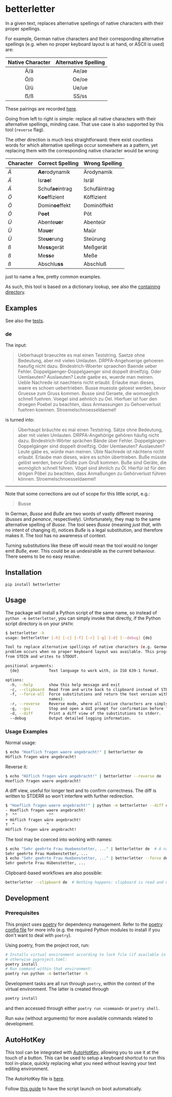 # betterletter

In a given text, replaces alternative spellings of native characters with their proper spellings.

For example, German native characters and their corresponding alternative spellings (e.g. when no proper keyboard layout is at hand, or ASCII is used) are:

| Native Character | Alternative Spelling |
| :--------------: | :------------------: |
|       Ä/ä        |        Ae/ae         |
|       Ö/ö        |        Oe/oe         |
|       Ü/ü        |        Ue/ue         |
|       ẞ/ß        |        SS/ss         |

These pairings are recorded [here](betterletter/resources/languages.json).

Going from left to right is simple: replace all native characters with their alternative spellings, minding case.
That use case is also supported by this tool (`reverse` flag).

The other direction is much less straightforward: there exist countless words for which alternative spellings occur somewhere as a pattern, yet replacing them with the corresponding native character would be wrong:

| Character | Correct Spelling  | Wrong Spelling |
| --------- | ----------------- | -------------- |
| *Ä*       | **Ae**rodynamik   | Ärodynamik     |
| *Ä*       | Isr**ae**l        | Isräl          |
| *Ä*       | Schuf**ae**intrag | Schufäintrag   |
| *Ö*       | K**oe**ffizient   | Köffizient     |
| *Ö*       | Domin**oe**ffekt  | Dominöffekt    |
| *Ö*       | P**oet**          | Pöt            |
| *Ü*       | Abente**ue**r     | Abenteür       |
| *Ü*       | Ma**ue**r         | Maür           |
| *Ü*       | Ste**ue**rung     | Steürung       |
| *ß*       | Me**ss**gerät     | Meßgerät       |
| *ß*       | Me**ss**e         | Meße           |
| *ß*       | Abschlu**ss**     | Abschluß       |

just to name a few, pretty common examples.

As such, this tool is based on a dictionary lookup, see also the [containing directory](betterletter/resources/dicts/).

## Examples

See also the [tests](tests/).

### de

The input:

> Ueberhaupt braeuchte es mal einen Teststring.
> Saetze ohne Bedeutung, aber mit vielen Umlauten.
> DRPFA-Angehoerige gehoeren haeufig nicht dazu.
> Bindestrich-Woerter spraechen Baende ueber Fehler.
> Doppelgaenger-Doppelgaenger sind doppelt droelfzig.
> Oder Uemlaeuten? Auslaeuten? Leute gaebe es, wuerde man meinen.
> Ueble Nachrede ist naechtens nicht erlaubt.
> Erlaube man dieses, waere es schoen uebertrieben.
> Busse muesste geloest werden, bevor Gruesse zum Gruss kommen.
> Busse sind Geraete, die womoeglich schnell fuehren.
> Voegel sind aehnlich zu Oel.
> Hierfuer ist fuer den droegen Poebel zu beachten, dass Anmassungen zu Gehoerverlust fuehren koennen.
> Stroemelschnoesseldaemel!

is turned into:

> Überhaupt bräuchte es mal einen Teststring.
> Sätze ohne Bedeutung, aber mit vielen Umlauten.
> DRPFA-Angehörige gehören häufig nicht dazu.
> Bindestrich-Wörter sprächen Bände über Fehler.
> Doppelgänger-Doppelgänger sind doppelt droelfzig.
> Oder Uemlaeuten? Auslaeuten? Leute gäbe es, würde man meinen.
> Üble Nachrede ist nächtens nicht erlaubt.
> Erlaube man dieses, wäre es schön übertrieben.
> Buße müsste gelöst werden, bevor Grüße zum Gruß kommen.
> Buße sind Geräte, die womöglich schnell führen.
> Vögel sind ähnlich zu Öl.
> Hierfür ist für den drögen Pöbel zu beachten, dass Anmaßungen zu Gehörverlust führen können.
> Stroemelschnoesseldaemel!

---

Note that some corrections are out of scope for this little script, e.g.:

> Busse

In German, *Busse* and *Buße* are two words of vastly different meaning (*busses* and *penance*, respectively).
Unfortunately, they map to the same alternative spelling of *Busse*.
The tool sees *Busse* (meaning *just that*, with no intent of changing it), notices *Buße* is a legal substitution, and therefore makes it.
The tool has no awareness of context.

Turning substitutions like these off would mean the tool would no longer emit *Buße*, ever.
This could be as undesirable as the current behaviour.
There seems to be no easy resolve.

## Installation

```shell
pip install betterletter
```

## Usage

The package will install a Python script of the same name, so instead of `python -m betterletter`, you can simply invoke that directly, if the Python script directory is on your `$PATH`:

```bash
$ betterletter -h
usage: betterletter [-h] [-c] [-f] [-r] [-g] [-d] [--debug] {de}

Tool to replace alternative spellings of native characters (e.g. German umlauts [ä, ö, ü] etc. [ß]) with the proper native characters. For example, this
problem occurs when no proper keyboard layout was available. This program is dictionary-based to check if replacements are valid words. By default, reads
from STDIN and writes to STDOUT.

positional arguments:
  {de}             Text language to work with, in ISO 639-1 format.

options:
  -h, --help       show this help message and exit
  -c, --clipboard  Read from and write back to clipboard instead of STDIN/STDOUT.
  -f, --force-all  Force substitutions and return the text version with the maximum number of substitutions, even if they are illegal words (useful for
                   names).
  -r, --reverse    Reverse mode, where all native characters are simply replaced by their alternative spellings.
  -g, --gui        Stop and open a GUI prompt for confirmation before finishing.
  -d, --diff       Print a diff view of the substitutions to stderr.
  --debug          Output detailed logging information.
```

### Usage Examples

Normal usage:

```bash
$ echo "Hoeflich fragen waere angebracht!" | betterletter de
Höflich fragen wäre angebracht!
```

Reverse it:

```bash
$ echo "Höflich fragen wäre angebracht!" | betterletter --reverse de
Hoeflich fragen waere angebracht!
```

A diff view, useful for longer text and to confirm correctness.
The diff is written to STDERR so won't interfere with further redirection.

```bash
$ "Hoeflich fragen waere angebracht!" | python -m betterletter --diff de
- Hoeflich fragen waere angebracht!
?  ^^              ^^
+ Höflich fragen wäre angebracht!
?  ^              ^
Höflich fragen wäre angebracht!
```

The tool may be coerced into working with names:

```bash
$ echo "Sehr geehrte Frau Huebenstetter, ..." | betterletter de  # A name won't be in the dictionary
Sehr geehrte Frau Huebenstetter, ...
$ echo "Sehr geehrte Frau Huebenstetter, ..." | betterletter --force de
Sehr geehrte Frau Hübenstetter, ...
```

Clipboard-based workflows are also possible:

```bash
betterletter --clipboard de  # Nothing happens: clipboard is read and written to silently.
```

## Development

### Prerequisites

This project uses [poetry](https://python-poetry.org/) for dependency management.
Refer to the [poetry config file](pyproject.toml) for more info (e.g. the required Python modules to install if you don't want to deal with `poetry`).

Using poetry, from the project root, run:

```bash
# Installs virtual environment according to lock file (if available in repo),
# otherwise pyproject.toml:
poetry install
# Run command within that environment:
poetry run python -m betterletter -h
```

Development tasks are all run through `poetry`, within the context of the virtual environment.
The latter is created through

```bash
poetry install
```

and then accessed through either `poetry run <command>` or `poetry shell`.

Run `make` (without arguments) for more available commands related to development.

## AutoHotKey

This tool can be integrated with [AutoHotKey](https://www.autohotkey.com/), allowing you to use it at the touch of a button.
This can be used to setup a keyboard shortcut to run this tool in-place, quickly replacing what you need without leaving your text editing environment.

The AutoHotKey file is [here](betterletter.ahk).

Follow [this guide](https://www.autohotkey.com/docs/FAQ.htm#Startup) to have the script launch on boot automatically.
